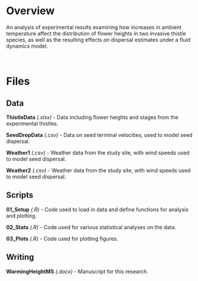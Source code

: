 # Overview

An analysis of experimental results examining how increases in ambient temperature affect the distribution of flower heights in two invasive thistle species, as well as the resulting effects on dispersal estimates under a fluid dynamics model.

<br/>

# Files

## Data

**ThistleData** *(.xlsx)* - Data including flower heights and stages from the experimental thistles.

**SeedDropData** *(.csv)* - Data on seed terminal velocities, used to model seed dispersal.

**Weather1** *(.csv)* - Weather data from the study site, with wind speeds used to model seed dispersal.

**Weather2** *(.csv)* -  Weather data from the study site, with wind speeds used to model seed dispersal.

## Scripts

**01_Setup** *(.R)* - Code used to load in data and define functions for analysis and plotting.

**02_Stats** *(.R)* - Code used for various statistical analyses on the data.

**03_Plots** *(.R)* - Code used for plotting figures.

## Writing

**WarmingHeightMS** *(.docx)* - Manuscript for this research.
